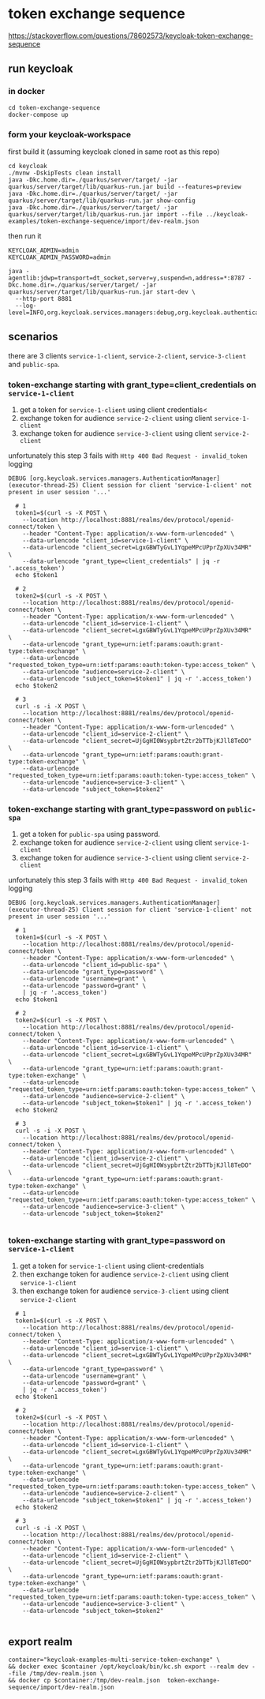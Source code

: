 # token exchange sequence
https://stackoverflow.com/questions/78602573/keycloak-token-exchange-sequence

## run keycloak
### in docker
```
cd token-exchange-sequence
docker-compose up
```
### form your keycloak-workspace

first build it (assuming keycloak cloned in same root as this repo)
```
cd keycloak
./mvnw -DskipTests clean install
java -Dkc.home.dir=./quarkus/server/target/ -jar quarkus/server/target/lib/quarkus-run.jar build --features=preview
java -Dkc.home.dir=./quarkus/server/target/ -jar quarkus/server/target/lib/quarkus-run.jar show-config
java -Dkc.home.dir=./quarkus/server/target/ -jar quarkus/server/target/lib/quarkus-run.jar import --file ../keycloak-examples/token-exchange-sequence/import/dev-realm.json
```

then run it
```
KEYCLOAK_ADMIN=admin 
KEYCLOAK_ADMIN_PASSWORD=admin 

java -agentlib:jdwp=transport=dt_socket,server=y,suspend=n,address=*:8787 -Dkc.home.dir=./quarkus/server/target/ -jar quarkus/server/target/lib/quarkus-run.jar start-dev \ 
  --http-port 8881
  --log-level=INFO,org.keycloak.services.managers:debug,org.keycloak.authentication:debug,org.keycloak.events:debug
```



## scenarios
there are 3 clients `service-1-client`, `service-2-client`, `service-3-client` and `public-spa`.

### token-exchange starting with grant_type=client_credentials on `service-1-client`
1. get a token for `service-1-client` using client credentials<
2. exchange token for audience `service-2-client` using client `service-1-client`
3. exchange token for audience `service-3-client` using client `service-2-client`

unfortunately this step 3 fails with `Http 400 Bad Request - invalid_token`
logging
```
DEBUG [org.keycloak.services.managers.AuthenticationManager] (executor-thread-25) Client session for client 'service-1-client' not present in user session '...'
```

```
  # 1
  token1=$(curl -s -X POST \
    --location http://localhost:8881/realms/dev/protocol/openid-connect/token \
    --header "Content-Type: application/x-www-form-urlencoded" \
    --data-urlencode "client_id=service-1-client" \
    --data-urlencode "client_secret=LgxGBWTyGvL1YqpeMPcUPprZpXUv34MR" \
    --data-urlencode "grant_type=client_credentials" | jq -r '.access_token')
  echo $token1  

  # 2
  token2=$(curl -s -X POST \
    --location http://localhost:8881/realms/dev/protocol/openid-connect/token \
    --header "Content-Type: application/x-www-form-urlencoded" \
    --data-urlencode "client_id=service-1-client" \
    --data-urlencode "client_secret=LgxGBWTyGvL1YqpeMPcUPprZpXUv34MR" \
    --data-urlencode "grant_type=urn:ietf:params:oauth:grant-type:token-exchange" \
    --data-urlencode "requested_token_type=urn:ietf:params:oauth:token-type:access_token" \
    --data-urlencode "audience=service-2-client" \
    --data-urlencode "subject_token=$token1" | jq -r '.access_token')
  echo $token2  

  # 3
  curl -s -i -X POST \
    --location http://localhost:8881/realms/dev/protocol/openid-connect/token \
    --header "Content-Type: application/x-www-form-urlencoded" \
    --data-urlencode "client_id=service-2-client" \
    --data-urlencode "client_secret=UjGgHI0WsypbrtZtr2bTTbjKJll8TeDO" \
    --data-urlencode "grant_type=urn:ietf:params:oauth:grant-type:token-exchange" \
    --data-urlencode "requested_token_type=urn:ietf:params:oauth:token-type:access_token" \
    --data-urlencode "audience=service-3-client" \
    --data-urlencode "subject_token=$token2"    
``` 

### token-exchange starting with grant_type=password on `public-spa`
1. get a token for `public-spa` using password.
2. exchange token for audience `service-2-client` using client `service-1-client`
3. exchange token for audience `service-3-client` using client `service-2-client`

unfortunately this step 3 fails with `Http 400 Bad Request - invalid_token`
logging
```
DEBUG [org.keycloak.services.managers.AuthenticationManager] (executor-thread-25) Client session for client 'service-1-client' not present in user session '...'
```

```
  # 1
  token1=$(curl -s -X POST \
    --location http://localhost:8881/realms/dev/protocol/openid-connect/token \
    --header "Content-Type: application/x-www-form-urlencoded" \
    --data-urlencode "client_id=public-spa" \
    --data-urlencode "grant_type=password" \
    --data-urlencode "username=grant" \
    --data-urlencode "password=grant" \
    | jq -r '.access_token')
  echo $token1  
    
  # 2
  token2=$(curl -s -X POST \
    --location http://localhost:8881/realms/dev/protocol/openid-connect/token \
    --header "Content-Type: application/x-www-form-urlencoded" \
    --data-urlencode "client_id=service-1-client" \
    --data-urlencode "client_secret=LgxGBWTyGvL1YqpeMPcUPprZpXUv34MR" \
    --data-urlencode "grant_type=urn:ietf:params:oauth:grant-type:token-exchange" \
    --data-urlencode "requested_token_type=urn:ietf:params:oauth:token-type:access_token" \
    --data-urlencode "audience=service-2-client" \
    --data-urlencode "subject_token=$token1" | jq -r '.access_token')
  echo $token2  

  # 3
  curl -s -i -X POST \
    --location http://localhost:8881/realms/dev/protocol/openid-connect/token \
    --header "Content-Type: application/x-www-form-urlencoded" \
    --data-urlencode "client_id=service-2-client" \
    --data-urlencode "client_secret=UjGgHI0WsypbrtZtr2bTTbjKJll8TeDO" \
    --data-urlencode "grant_type=urn:ietf:params:oauth:grant-type:token-exchange" \
    --data-urlencode "requested_token_type=urn:ietf:params:oauth:token-type:access_token" \
    --data-urlencode "audience=service-3-client" \
    --data-urlencode "subject_token=$token2"
    
``` 

### token-exchange starting with grant_type=password on `service-1-client`
1. get a token for `service-1-client` using client-credentials<br>
2. then exchange token for audience `service-2-client` using client `service-1-client`
3. then exchange token for audience `service-3-client` using client `service-2-client`

```
  # 1
  token1=$(curl -s -X POST \
    --location http://localhost:8881/realms/dev/protocol/openid-connect/token \
    --header "Content-Type: application/x-www-form-urlencoded" \
    --data-urlencode "client_id=service-1-client" \
    --data-urlencode "client_secret=LgxGBWTyGvL1YqpeMPcUPprZpXUv34MR" \
    --data-urlencode "grant_type=password" \
    --data-urlencode "username=grant" \
    --data-urlencode "password=grant" \
    | jq -r '.access_token')
  echo $token1  

  # 2
  token2=$(curl -s -X POST \
    --location http://localhost:8881/realms/dev/protocol/openid-connect/token \
    --header "Content-Type: application/x-www-form-urlencoded" \
    --data-urlencode "client_id=service-1-client" \
    --data-urlencode "client_secret=LgxGBWTyGvL1YqpeMPcUPprZpXUv34MR" \
    --data-urlencode "grant_type=urn:ietf:params:oauth:grant-type:token-exchange" \
    --data-urlencode "requested_token_type=urn:ietf:params:oauth:token-type:access_token" \
    --data-urlencode "audience=service-2-client" \
    --data-urlencode "subject_token=$token1" | jq -r '.access_token')
  echo $token2  

  # 3
  curl -s -i -X POST \
    --location http://localhost:8881/realms/dev/protocol/openid-connect/token \
    --header "Content-Type: application/x-www-form-urlencoded" \
    --data-urlencode "client_id=service-2-client" \
    --data-urlencode "client_secret=UjGgHI0WsypbrtZtr2bTTbjKJll8TeDO" \
    --data-urlencode "grant_type=urn:ietf:params:oauth:grant-type:token-exchange" \
    --data-urlencode "requested_token_type=urn:ietf:params:oauth:token-type:access_token" \
    --data-urlencode "audience=service-3-client" \
    --data-urlencode "subject_token=$token2"
    
``` 

## export realm
```
container="keycloak-examples-multi-service-token-exchange" \
&& docker exec $container /opt/keycloak/bin/kc.sh export --realm dev --file /tmp/dev-realm.json \
&& docker cp $container:/tmp/dev-realm.json  token-exchange-sequence/import/dev-realm.json
```

